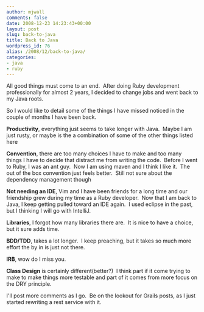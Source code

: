 ```yaml
---
author: mjwall
comments: false
date: 2008-12-23 14:23:43+00:00
layout: post
slug: back-to-java
title: Back to Java
wordpress_id: 76
alias: /2008/12/back-to-java/
categories:
- java
- ruby
---
```


All good things must come to an end.  After doing Ruby development professionally for almost 2 years, I decided to change jobs and went back to my Java roots.

So I would like to detail some of the things I have missed noticed in the couple of months I have been back.

**Productivity**, everything just seems to take longer with Java.  Maybe I am just rusty, or maybe is the a combination of some of the other things listed here

**Convention**, there are too many choices I have to make and too many things I have to decide that distract me from writing the code.  Before I went to Ruby, I was an ant guy.  Now I am using maven and I think I like it.  The out of the box convention just feels better.  Still not sure about the dependency management though

**Not needing an IDE**, Vim and I have been friends for a long time and our friendship grew during my time as a Ruby developer.  Now that I am back to Java, I keep getting pulled toward an IDE again.  I used eclipse in the past, but I thinking I will go with IntelliJ.

**Libraries**, I forgot how many libraries there are.  It is nice to have a choice, but it sure adds time.

**BDD/TDD**, takes a lot longer.  I keep preaching, but it takes so much more effort the by in is just not there.

**IRB**, wow do I miss you.

**Class Design** is certainly different(better?)  I think part if it come trying to make to make things more testable and part of it comes from more focus on the DRY principle.

I'll post more comments as I go.  Be on the lookout for Grails posts, as I just started rewriting a rest service with it.
